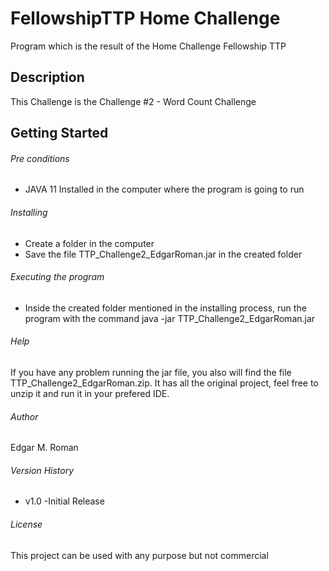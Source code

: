 # FellowshipTTP Home Challenge
Program which is the result of the Home Challenge Fellowship TTP

## Description
This Challenge is the Challenge #2 - Word Count Challenge

## Getting Started

###### Pre conditions
* JAVA 11 Installed in the computer where the program is going to run

###### Installing
* Create a folder in the computer
* Save the file TTP_Challenge2_EdgarRoman.jar in the created folder

###### Executing the program
* Inside the created folder mentioned in the installing process, run the program with the command java -jar TTP_Challenge2_EdgarRoman.jar

###### Help
If you have any problem running the jar file, you also will find the file TTP_Challenge2_EdgarRoman.zip. It has all the original project, feel free to unzip it and run it in your prefered IDE.

###### Author

Edgar M. Roman

###### Version History
* v1.0
	-Initial Release
	
###### License

This project can be used with any purpose but not commercial
